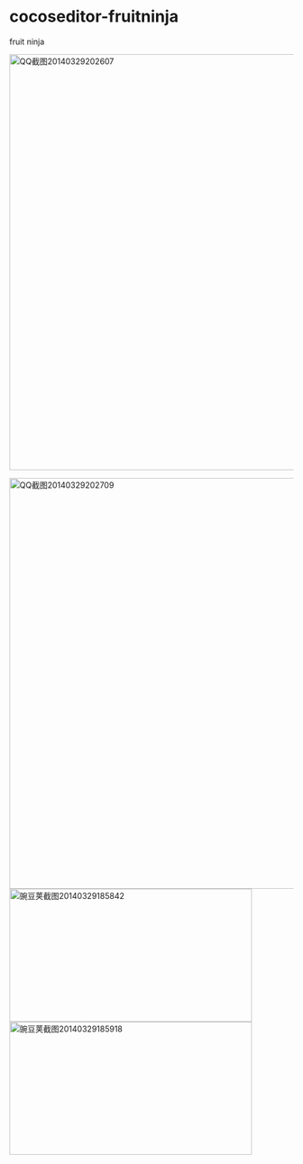 cocoseditor-fruitninja
======================

fruit ninja


<a href="http://blog.makeapp.co/?attachment_id=491" rel="attachment wp-att-491"><img class="alignnone size-full wp-image-491" alt="QQ截图20140329202607" src="http://blog.makeapp.co/wp-content/uploads/2014/03/QQ截图20140329202607.png" width="1364" height="738" /></a>

<a href="http://blog.makeapp.co/?attachment_id=488" rel="attachment wp-att-488"><img class="alignnone size-full wp-image-488" alt="QQ截图20140329202709" src="http://blog.makeapp.co/wp-content/uploads/2014/03/QQ截图20140329202709.png" width="1364" height="729" /></a> <a href="http://blog.makeapp.co/?attachment_id=489" rel="attachment wp-att-489"><img class="alignnone size-full wp-image-489" alt="豌豆荚截图20140329185842" src="http://blog.makeapp.co/wp-content/uploads/2014/03/豌豆荚截图20140329185842.png" width="430" height="236" /></a> <a href="http://blog.makeapp.co/?attachment_id=490" rel="attachment wp-att-490"><img class="alignnone size-full wp-image-490" alt="豌豆荚截图20140329185918" src="http://blog.makeapp.co/wp-content/uploads/2014/03/豌豆荚截图20140329185918.png" width="430" height="236" /></a>
